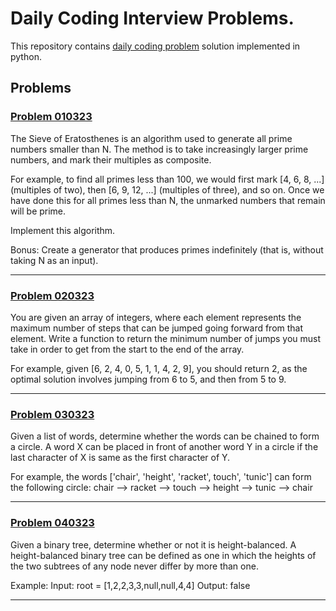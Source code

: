 # Daily Coding Interview Problems.
This repository contains [daily coding problem](https://www.dailycodingproblem.com/) solution implemented in python.

## Problems
### [Problem 010323](solutions/dcp_01_03.py)

The Sieve of Eratosthenes is an algorithm used to generate all prime numbers smaller than N. 
The method is to take increasingly larger prime numbers, and mark their multiples as composite.

For example, to find all primes less than 100, we would first mark [4, 6, 8, ...] (multiples of two), 
then [6, 9, 12, ...] (multiples of three), and so on. Once we have done this for all primes less than N, 
the unmarked numbers that remain will be prime.

Implement this algorithm.

Bonus: Create a generator that produces primes indefinitely (that is, without taking N as an input).

---
### [Problem 020323](solutions/dcp_02_03.py)

You are given an array of integers, where each element represents the maximum number of steps that can be jumped going forward from that element. Write a function to return the minimum number of jumps you must take in order to get from the start to the end of the array.

For example, given [6, 2, 4, 0, 5, 1, 1, 4, 2, 9], you should return 2, as the optimal solution involves jumping from 6 to 5, and then from 5 to 9.

---
### [Problem 030323](solutions/dcp_03_03.py)

Given a list of words, determine whether the words can be chained to form a circle. 
A word X can be placed in front of another word Y in a circle if the last character of X is same as the first character of Y.

For example, the words ['chair', 'height', 'racket', touch', 'tunic'] 
can form the following circle: chair --> racket --> touch --> height --> tunic --> chair

---
### [Problem 040323](solutions/dcp_04_03.py)

Given a binary tree, determine whether or not it is height-balanced. A height-balanced binary tree can 
be defined as one in which the heights of the two subtrees of any node never differ by more than one.

Example:
Input: root = [1,2,2,3,3,null,null,4,4]
Output: false


---

